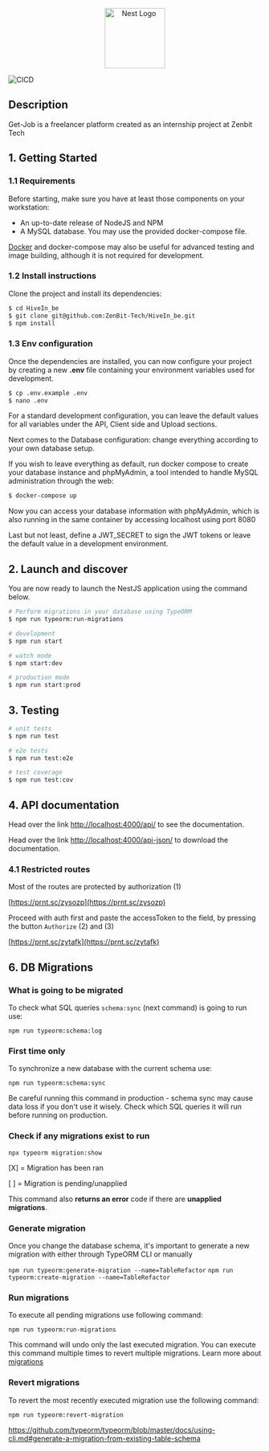 <p align="center">
  <a href="http://nestjs.com/" target="blank"><img src="https://nestjs.com/img/logo-small.svg" width="120" alt="Nest Logo" /></a>
</p>


![CICD](https://github.com/jphinning/HiveIn_be_test/actions/workflows/build-and-deploy.yml/badge.svg)


## Description

Get-Job is a freelancer platform created as an internship project at Zenbit Tech
## 1. Getting Started

### 1.1 Requirements

Before starting, make sure you have at least those components on your workstation:
- An up-to-date release of NodeJS and NPM
- A MySQL database. You may use the provided docker-compose file.

[Docker](https://www.docker.com/) and docker-compose may also be useful for advanced testing and image building, although it is not required for development.

### 1.2 Install instructions
Clone the project and install its dependencies:

```bash
$ cd HiveIn_be
$ git clone git@github.com:ZenBit-Tech/HiveIn_be.git
$ npm install
```

### 1.3 Env configuration

Once the dependencies are installed, you can now configure your project by creating a new **.env** file containing your environment variables used for development.

```bash
$ cp .env.example .env
$ nano .env
```

For a standard development configuration, you can leave the default values for all variables under the API, Client side and Upload sections.

Next comes to the Database configuration: change everything according to your own database setup.

If you wish to leave everything as default, run docker compose to create your database instance and phpMyAdmin, a tool intended to handle MySQL administration through the web:

```bash
$ docker-compose up
```

Now you can access your database information with phpMyAdmin, which is also running in the same container by accessing localhost using port 8080

Last but not least, define a JWT_SECRET to sign the JWT tokens or leave the default value in a development environment. 

## 2. Launch and discover

You are now ready to launch the NestJS application using the command below.

```bash
# Perform migrations in your database using TypeORM
$ npm run typeorm:run-migrations

# development
$ npm run start

# watch mode
$ npm start:dev

# production mode
$ npm run start:prod
```

## 3. Testing

```bash
# unit tests
$ npm run test

# e2e tests
$ npm run test:e2e

# test coverage
$ npm run test:cov
```

## 4. API documentation

Head over the link [http://localhost:4000/api/](http://localhost:4000/api/) to see the documentation.

Head over the link [http://localhost:4000/api-json/](http://localhost:4000/api-json/) to download the documentation.

### 4.1 Restricted routes

Most of the routes are protected by authorization (1)

[https://prnt.sc/zysozp](https://prnt.sc/zysozp)

Proceed with auth first and paste the accessToken to the field, by pressing the button `Authorize` (2) and (3)

[https://prnt.sc/zytafk](https://prnt.sc/zytafk)

## 6. DB Migrations

### What is going to be migrated

To check what SQL queries `schema:sync` (next command) is going to run use:

`npm run typeorm:schema:log`

### First time only

To synchronize a new database with the current schema use:

`npm run typeorm:schema:sync`

Be careful running this command in production - schema sync may cause data loss if you don't use it wisely. Check which SQL queries it will run before running on production.

### Check if any migrations exist to run

`npx typeorm migration:show`

[X] = Migration has been ran

[ ] = Migration is pending/unapplied

This command also **returns an error** code if there are **unapplied migrations**.

### Generate migration

Once you change the database schema, it's important to generate a new migration with either through TypeORM CLI or manually


`npm run typeorm:generate-migration --name=TableRefactor`
`npm run typeorm:create-migration --name=TableRefactor`

### Run migrations

To execute all pending migrations use following command:

`npm run typeorm:run-migrations`

This command will undo only the last executed migration. You can execute this command multiple times to revert multiple migrations. Learn more about [migrations](https://github.com/typeorm/typeorm/blob/master/docs/migrations.md)

### Revert migrations

To revert the most recently executed migration use the following command:

`npm run typeorm:revert-migration`

https://github.com/typeorm/typeorm/blob/master/docs/using-cli.md#generate-a-migration-from-existing-table-schema
